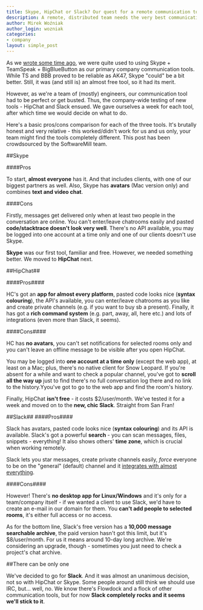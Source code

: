 ```yaml
---
title: Skype, HipChat or Slack? Our quest for a remote communication tool.
description: A remote, distributed team needs the very best communication tools. We've tried some of the most popular ones and proudly present the winner.
author: Mirek Woźniak
author_login: wozniak
categories:
- company
layout: simple_post
---
```


As we [wrote some time ago](https://softwaremill.com/online-meeting-that-works/), we were quite used to using Skype + TeamSpeak + BigBlueButton as our primary company communication tools. While TS and BBB proved to be reliable as AK47, Skype "could" be a bit better. Still, it was (and still is) an almost free tool, so it had its merit.

However, as we're a team of (mostly) engineers, our communication tool had to be perfect or get busted. Thus, the company-wide testing of new tools - HipChat and Slack ensued. We gave ourselves a week for each tool, after which time we would decide on what to do. 

Here's a basic pros/cons comparison for each of the three tools. It's brutally honest and very relative - this worked/didn't work for us and us only, your team might find the tools completely different. This post has been crowdsourced by the SoftwareMill team.

##Skype 

####Pros

To start, **almost everyone** has it. And that includes clients, with one of our biggest partners as well. Also, Skype has **avatars** (Mac version only) and combines **text and video chat**.

####Cons

Firstly, messages get delivered only when at least two people in the conversation are online. You can't enter/leave chatrooms easily and  pasted **code/stacktrace doesn't look very well**. There's no API available, you may be logged into one account at a time only and one of our clients doesn't use Skype.


**Skype** was our first tool, familiar and free. However, we needed something better. We moved to **HipChat** next.

##HipChat##

####Pros####

HC's got an **app for almost every platform**, pasted code looks nice (**syntax colouring**), the API's available, you can enter/leave chatrooms as you like and create private channels (e.g. if you want to buy sb a present). Finally, it has got a **rich command system** (e.g. part, away, all, here etc.) and lots of integrations (even more than Slack, it seems).

####Cons####

HC has **no avatars**, you can't set notifications for selected rooms only and you can't leave an offline message to be visible after you open HipChat.

You may be logged into **one account at a time only** (except the web app), at least on a Mac; plus, there's no native client for Snow Leopard. If you're absent for a while and want to check a popular channel, you've got to **scroll all the way up** just to find there's no full conversation log there and no link to the history.Yyou've got to go to the web app and find the room's history. 


Finally, HipChat **isn't free** - it costs $2/user/month. We've tested it for a week and moved on to the **new, chic Slack**. Straight from San Fran!


##Slack##
####Pros####

Slack has avatars, pasted code looks nice (**syntax colouring**) and its API is available. Slack's got a powerful **search** - you can scan messages, files, snippets - everything! 
It also shows others' **time zone**, which is crucial when working remotely.

Slack lets you star messages, create private channels easily, *force* everyone to be on the "general" (default) channel and it [integrates with almost everything](https://slack.com/integrations). 


####Cons####

However! There's **no desktop app for Linux/Windows** and it's only for a team/company itself - if we wanted a client to use Slack, we'd have to create an e-mail in our domain for them. You **can't add people to selected rooms**, it's either full access or no access.

As for the bottom line, Slack's free version has a **10,000 message searchable archive**, the paid version hasn't got this limit, but it's $8/user/month. For us it means around 10-day long archive. We're considering an upgrade, though - sometimes you just need to check a project's chat archive.

##There can be only one

We've decided to go for **Slack**. And it was almost an unanimous decision, not so with HipChat or Skype. Some people around still think we should use IRC, but... well, no.
We know there's Flowdock and a flock of other communication tools, but for now **Slack completely rocks and it seems we'll stick to it**.

